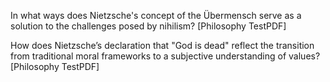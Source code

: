 In what ways does Nietzsche's concept of the Übermensch serve as a solution to the challenges posed by nihilism? [Philosophy TestPDF]

How does Nietzsche’s declaration that "God is dead" reflect the transition from traditional moral frameworks to a subjective understanding of values? [Philosophy TestPDF]
